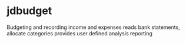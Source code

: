 # jdbudget

Budgeting and recording income and expenses
reads bank statements, allocate categories
provides user defined analysis reporting
